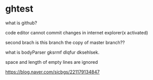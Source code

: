 # ghtest
what is github?

code editor
cannot commit changes in internet explorer(x activated)

second brach
is this branch the copy of master branch??


what is bodyParser
gksrmf dlqfur dksehlsek.

space and length of empty lines are ignored


https://blog.naver.com/sicbgs/221179134847
